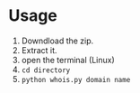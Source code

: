 # Usage

1. Downdload the zip. 
2. Extract it.
3. open the terminal (Linux)
4. `cd directory`
5. `python whois.py domain name`
